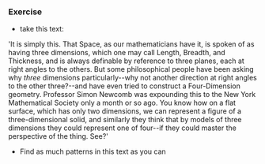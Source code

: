 ### Exercise

* take this text:

'It is simply this. That Space, as our mathematicians have it, is
spoken of as having three dimensions, which one may call Length,
Breadth, and Thickness, and is always definable by reference to
three planes, each at right angles to the others. But some
philosophical people have been asking why _three_ dimensions
particularly--why not another direction at right angles to the other
three?--and have even tried to construct a Four-Dimension geometry.
Professor Simon Newcomb was expounding this to the New York
Mathematical Society only a month or so ago. You know how on a flat
surface, which has only two dimensions, we can represent a figure of
a three-dimensional solid, and similarly they think that by models
of three dimensions they could represent one of four--if they could
master the perspective of the thing. See?'

* Find as much patterns in this text as you can